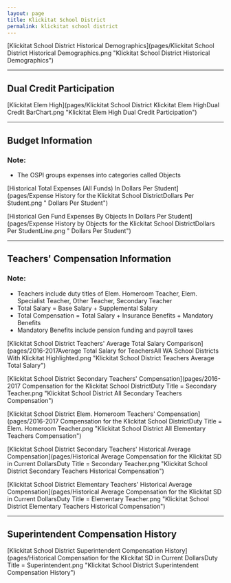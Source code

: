 ```yaml
---
layout: page
title: Klickitat School District
permalink: klickitat school district
---
```



[Klickitat School District Historical Demographics](pages/Klickitat School District Historical Demographics.png "Klickitat School District Historical Demographics")

___

## Dual Credit Participation

[Klickitat Elem   High](pages/Klickitat School District Klickitat Elem   HighDual Credit BarChart.png "Klickitat Elem   High Dual Credit Participation")


___

## Budget Information
### Note:
- The OSPI groups expenses into categories called Objects

[Historical Total Expenses (All Funds) In Dollars Per Student](pages/Expense History for the Klickitat School DistrictDollars Per Student.png " Dollars Per Student")

[Historical Gen Fund Expenses By Objects In Dollars Per Student](pages/Expense History by Objects for the Klickitat School DistrictDollars Per StudentLine.png " Dollars Per Student")


___

## Teachers' Compensation Information
### Note:
- Teachers include duty titles of Elem. Homeroom Teacher, Elem. Specialist Teacher, Other Teacher, Secondary Teacher
- Total Salary = Base Salary + Supplemental Salary
- Total Compensation = Total Salary + Insurance Benefits + Mandatory Benefits
- Mandatory Benefits include pension funding and payroll taxes

[Klickitat School District Teachers' Average Total Salary Comparison](pages/2016-2017Average Total Salary for TeachersAll WA School Districts With Klickitat Highlighted.png "Klickitat School District Teachers Average Total Salary")

[Klickitat School District Secondary Teachers' Compensation](pages/2016-2017 Compensation for the Klickitat School DistrictDuty Title = Secondary Teacher.png "Klickitat School District All Secondary Teachers Compensation")

[Klickitat School District Elem. Homeroom Teachers' Compensation](pages/2016-2017 Compensation for the Klickitat School DistrictDuty Title = Elem. Homeroom Teacher.png "Klickitat School District All Elementary Teachers Compensation")

[Klickitat School District Secondary Teachers' Historical Average Compensation](pages/Historical Average Compensation for the Klickitat SD in Current DollarsDuty Title = Secondary Teacher.png "Klickitat School District Secondary Teachers Historical Compensation")

[Klickitat School District Elementary Teachers' Historical Average Compensation](pages/Historical Average Compensation for the Klickitat SD in Current DollarsDuty Title = Elementary Teacher.png "Klickitat School District Elementary Teachers Historical Compensation")


___

## Superintendent Compensation History

[Klickitat School District Superintendent Compensation History](pages/Historical Compensation for the Klickitat SD in Current DollarsDuty Title = Superintendent.png "Klickitat School District Superintendent Compensation History")

